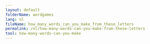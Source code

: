 ```yaml
---
layout: default
folderName: wordgames
lang: nl
fileName: how_many_words_can_you_make_from_these_letters
permalink: /nl/how-many-words-can-you-make-from-these-letters
tool: how-many-words-can-you-make
---
```


